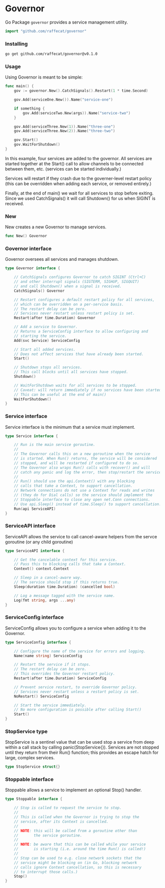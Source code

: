 # Governor

Go Package `governor` provides a service management utility.

```go
import "github.com/raffecat/governor"
```

### Installing

```sh
go get github.com/raffecat/governor@v0.1.0
```

### Usage

Using Governor is meant to be simple:

```go
func main() {
    gov := governor.New().CatchSignals().Restart(1 * time.Second)

    gov.Add(serviceOne.New()).Name("service-one")

    if something {
        gov.Add(serviceTwo.New(args)).Name("service-two")
    }

    gov.Add(serviceThree.New(1)).Name("three-one")
    gov.Add(serviceThree.New(2)).Name("three-two")

    gov.Start()
    gov.WaitForShutdown()
}
```

In this example, four services are added to the governor.
All services are started together at the Start() call to allow channels
to be connected between them, etc. (services can be started individually.)

Services will restart if they crash due to the governer-level restart
policy (this can be overridden when adding each service, or removed entirely.)

Finally, at the end of main() we wait for all services to stop before exiting.
Since we used CatchSignals() it will call Shutdown() for us when SIGINT is received.


### New

New creates a new Governor to manage services.

```go
func New() Governor
```

### Governor interface

Governor oversees all services and manages shutdown.

```go
type Governor interface {

	// CatchSignals configures Governor to catch SIGINT (Ctrl+C)
	// and other interrupt signals (SIGTERM, SIGHUP, SIGQUIT)
	// and call Shutdown() when a signal is received.
	CatchSignals() Governor

	// Restart configures a default restart policy for all services,
	// which can be overridden on a per-service basis.
	// The restart delay can be zero.
	// Services never restart unless restart policy is set.
	Restart(after time.Duration) Governor

	// Add a service to Governor.
	// Returns a ServiceConfig interface to allow configuring and
	// starting the service.
	Add(svc Service) ServiceConfig

	// Start all added services.
	// Does not affect services that have already been started.
	Start()

	// Shutdown stops all services.
	// This call blocks until all services have stopped.
	Shutdown()

	// WaitForShutdown waits for all services to be stopped.
	// Caveat: will return immediately if no services have been started.
	// This can be useful at the end of main()
	WaitForShutdown()
}
```

### Service interface

Service interface is the minimum that a service must implement.

```go
type Service interface {

	// Run is the main service goroutine.
	//
	// The Governor calls this on a new goroutine when the service
	// is started. When Run() returns, the service will be considered
	// stopped, and will be restarted if configured to do so.
	// The Governor also wraps Run() calls with recover() and will
	// catch any panic and log the error, then stop/restart the service.
	//
	// Run() should use the api.Context() with any blocking
	// calls that take a Context, to support cancellation.
	// Network connections do not use a Context for reads and writes
	// (they do for Dial calls) so the service should implement the
	// Stoppable interface to close any open net.Conn connections.
	// Use api.Sleep() instead of time.Sleep() to support cancellation.
	Run(api ServiceAPI)
}
```

### ServiceAPI interface

ServiceAPI allows the service to call cancel-aware helpers from the servce
goroutine (or any child goroutine)

```go
type ServiceAPI interface {

	// Get the cancelable context for this service.
	// Pass this to blocking calls that take a Context.
	Context() context.Context

	// Sleep in a cancel-aware way.
	// The service should stop if this returns true.
	Sleep(duration time.Duration) (cancelled bool)

	// Log a message tagged with the service name.
	Log(fmt string, args ...any)
}
```

### ServiceConfig interface

ServiceConfig allows you to configure a service when adding it to the
Governor.

```go
type ServiceConfig interface {

	// Configure the name of the service for errors and logging.
	Name(name string) ServiceConfig

	// Restart the service if it stops.
	// The restart delay can be zero.
	// This overrides the Governor restart policy.
	Restart(after time.Duration) ServiceConfig

	// Prevent service restart, to override Governor policy.
	// Services never restart unless a restart policy is set.
	NoRestart() ServiceConfig

	// Start the service immediately.
	// No more configuration is possible after calling Start()
	Start()
}
```

### StopService type

StopService is a sentinel value that can be used stop a service from deep
within a call stack by calling panic(StopService{}). Services are not
stopped until they return from their Run() function; this provides an escape
hatch for large, complex services.

```go
type StopService struct{}
```

### Stoppable interface

Stoppable allows a service to implement an optional Stop() handler.

```go
type Stoppable interface {

	// Stop is called to request the service to stop.
	//
	// This is called when the Governor is trying to stop the
	// service, after its Context is cancelled.
	//
	// NOTE: this will be called from a goroutine other than
	//       the service goroutine.
	//
	// NOTE: be aware that this can be called while your service
	//       is starting (i.e. around the time Run() is called!)
	//
	// Stop can be used to e.g. close network sockets that the
	// service might be blocking on (in Go, blocking network
	// calls ignore Context cancellation, so this is necessary
	// to interrupt those calls.)
	Stop()
}
```
